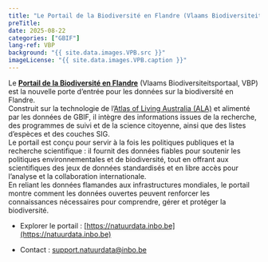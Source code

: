 ```yaml
---
title: "Le Portail de la Biodiversité en Flandre (Vlaams Biodiversiteitsportaal, VBP)"
preTitle: 
date: 2025-08-22
categories: ["GBIF"]
lang-ref: VBP
background: "{{ site.data.images.VPB.src }}"
imageLicense: "{{ site.data.images.VPB.caption }}"
---
```


Le [**Portail de la Biodiversité en Flandre**](https://natuurdata.inbo.be) (Vlaams Biodiversiteitsportaal, VBP) est la nouvelle porte d’entrée pour les données sur la biodiversité en Flandre.  
Construit sur la technologie de l’[Atlas of Living Australia (ALA)](https://living-atlases.gbif.org) et alimenté par les données de GBIF, il intègre des informations issues de la recherche, des programmes de suivi et de la science citoyenne, ainsi que des listes d’espèces et des couches SIG.  
Le portail est conçu pour servir à la fois les politiques publiques et la recherche scientifique : il fournit des données fiables pour soutenir les politiques environnementales et de biodiversité, tout en offrant aux scientifiques des jeux de données standardisés et en libre accès pour l’analyse et la collaboration internationale.  
En reliant les données flamandes aux infrastructures mondiales, le portail montre comment les données ouvertes peuvent renforcer les connaissances nécessaires pour comprendre, gérer et protéger la biodiversité.

*  Explorer le portail : [https://natuurdata.inbo.be](https://natuurdata.inbo.be)

*  Contact : [support.natuurdata@inbo.be](mailto:support.natuurdata@inbo.be)

